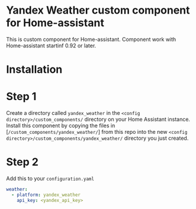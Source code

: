 # Yandex Weather custom component for Home-assistant
This is custom component for Home-assistant. 
Component work with Home-assistant startinf 0.92 or later.

# Installation

# Step 1

Create a directory called `yandex_weather` in the `<config directory>/custom_components/` directory on your Home Assistant instance.
Install this component by copying the files in [`/custom_components/yandex_weather/`] from this repo into the new `<config directory>/custom_components/yandex_weather/` directory you just created.

# Step 2

Add this to your `configuration.yaml`

```yaml
weather:
  - platform: yandex_weather
    api_key: <yandex_api_key>    
```

